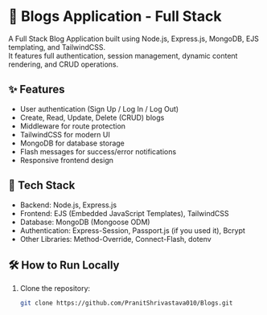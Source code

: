 # 📝 Blogs Application - Full Stack

A Full Stack Blog Application built using Node.js, Express.js, MongoDB, EJS templating, and TailwindCSS.  
It features full authentication, session management, dynamic content rendering, and CRUD operations.

## ✨ Features
- User authentication (Sign Up / Log In / Log Out)
- Create, Read, Update, Delete (CRUD) blogs
- Middleware for route protection
- TailwindCSS for modern UI
- MongoDB for database storage
- Flash messages for success/error notifications
- Responsive frontend design

## 🚀 Tech Stack
- Backend: Node.js, Express.js
- Frontend: EJS (Embedded JavaScript Templates), TailwindCSS
- Database: MongoDB (Mongoose ODM)
- Authentication: Express-Session, Passport.js (if you used it), Bcrypt
- Other Libraries: Method-Override, Connect-Flash, dotenv

## 🛠️ How to Run Locally
1. Clone the repository:
   ```bash
   git clone https://github.com/PranitShrivastava010/Blogs.git

